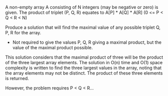 A non-empty array A consisting of N integers (may be negative or zero) is given. The product of triplet (P, Q, R) equates to A[P] * A[Q] * A[R] (0 <= P < Q < R < N) 

Produce a solution that will find the maximal value of any possible triplet Q, P, R for the array. 
* Not required to give the values P, Q, R giving a maximal product, but the value of the maximal product possible. 

This solution considers that the maximal product of three will be the product of the three largest array elements.
The solution in O(n) time and O(1) space complexity is written to find the three largest values in the array, noting that
the array elements may not be distinct. 
The product of these three elements is returned. 

However, the problem requires P < Q < R...


